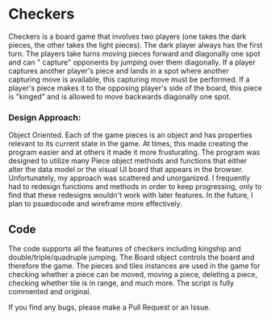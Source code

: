 # Checkers

Checkers is a board game that involves two players (one takes the dark pieces, the other takes the light pieces). The
dark player always has the first turn. The players take turns moving pieces forward and diagonally one spot and can "
capture" opponents by jumping over them diagonally. If a player captures another player's piece and lands in a spot
where another capturing move is available, this capturing move must be performed. If a player's piece makes it to the
opposing player's side of the board, this piece is "kinged" and is allowed to move backwards diagonally one spot.

### Design Approach:

Object Oriented. Each of the game pieces is an object and has properties relevant to
its current state in the game. At times, this made creating the program easier and at others it made it more
frusturating. The program was designed to utilize many Piece object methods and functions that either alter the data
model or the visual UI board that appears in the browser. Unfortunately, my approach was scattered and unorganized. I
frequently had to redesign functions and methods in order to keep progressing, only to find that these redesigns
wouldn't work with later features. In the future, I plan to psuedocode and wireframe more effectively.

## Code

The code supports all the features of checkers including kingship and double/triple/quadruple jumping. The Board object
controls the board and therefore the game. The pieces and tiles instances are used in the game for checking whether a
piece can be moved, moving a piece, deleting a piece, checking whether tile is in range, and much more. The script is
fully commented and original.

If you find any bugs, please make a Pull Request or an Issue.

